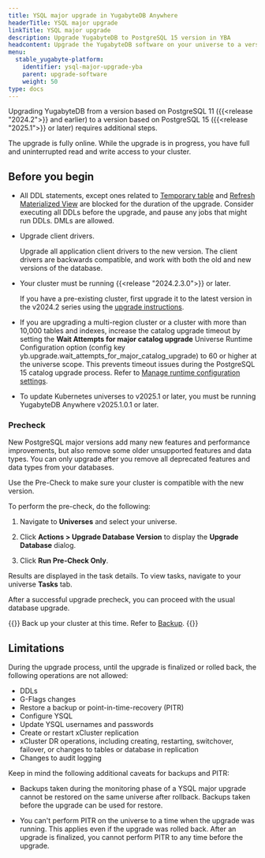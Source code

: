 ```yaml
---
title: YSQL major upgrade in YugabyteDB Anywhere
headerTitle: YSQL major upgrade
linkTitle: YSQL major upgrade
description: Upgrade YugabyteDB to PostgreSQL 15 version in YBA
headcontent: Upgrade the YugabyteDB software on your universe to a version that supports PG15
menu:
  stable_yugabyte-platform:
    identifier: ysql-major-upgrade-yba
    parent: upgrade-software
    weight: 50
type: docs
---
```


Upgrading YugabyteDB from a version based on PostgreSQL 11 ({{<release "2024.2">}} and earlier) to a version based on PostgreSQL 15 ({{<release "2025.1">}} or later) requires additional steps.

The upgrade is fully online. While the upgrade is in progress, you have full and uninterrupted read and write access to your cluster.

## Before you begin

- All DDL statements, except ones related to [Temporary table](../../../api/ysql/the-sql-language/creating-and-using-temporary-schema-objects/temporary-tables-views-sequences-and-indexes/) and [Refresh Materialized View](../../../api/ysql/the-sql-language/statements/ddl_refresh_matview/) are blocked for the duration of the upgrade. Consider executing all DDLs before the upgrade, and pause any jobs that might run DDLs. DMLs are allowed.
- Upgrade client drivers.

    Upgrade all application client drivers to the new version. The client drivers are backwards compatible, and work with both the old and new versions of the database.
- Your cluster must be running {{<release "2024.2.3.0">}} or later.

    If you have a pre-existing cluster, first upgrade it to the latest version in the v2024.2 series using the [upgrade instructions](../upgrade-software/).

- If you are upgrading a multi-region cluster or a cluster with more than 10,000 tables and indexes, increase the catalog upgrade timeout by setting the **Wait Attempts for major catalog upgrade** Universe Runtime Configuration option (config key yb.upgrade.wait_attempts_for_major_catalog_upgrade) to 60 or higher at the universe scope. This prevents timeout issues during the PostgreSQL 15 catalog upgrade process. Refer to [Manage runtime configuration settings](../../administer-yugabyte-platform/manage-runtime-config/). <!-- TODO Remove for 2025.1.1-->
- To update Kubernetes universes to v2025.1 or later, you must be running YugabyteDB Anywhere v2025.1.0.1 or later.

### Precheck

New PostgreSQL major versions add many new features and performance improvements, but also remove some older unsupported features and data types. You can only upgrade after you remove all deprecated features and data types from your databases.

Use the Pre-Check to make sure your cluster is compatible with the new version.

To perform the pre-check, do the following:

1. Navigate to **Universes** and select your universe.

1. Click **Actions > Upgrade Database Version** to display the **Upgrade Database** dialog.

1. Click **Run Pre-Check Only**.

Results are displayed in the task details. To view tasks, navigate to your universe **Tasks** tab.

After a successful upgrade precheck, you can proceed with the usual database upgrade.

{{<tip title="Backup">}}
Back up your cluster at this time. Refer to [Backup](../../../reference/configuration/yugabyted/#backup).
{{</tip>}}

## Limitations

During the upgrade process, until the upgrade is finalized or rolled back, the following operations are not allowed:

- DDLs
- G-Flags changes
- Restore a backup or point-in-time-recovery (PITR)
- Configure YSQL
- Update YSQL usernames and passwords
- Create or restart xCluster replication
- xCluster DR operations, including creating, restarting, switchover, failover, or changes to tables or database in replication
- Changes to audit logging

Keep in mind the following additional caveats for backups and PITR:

- Backups taken during the monitoring phase of a YSQL major upgrade cannot be restored on the same universe after rollback. Backups taken before the upgrade can be used for restore.

- You can't perform PITR on the universe to a time when the upgrade was running. This applies even if the upgrade was rolled back. After an upgrade is finalized, you cannot perform PITR to any time before the upgrade.
